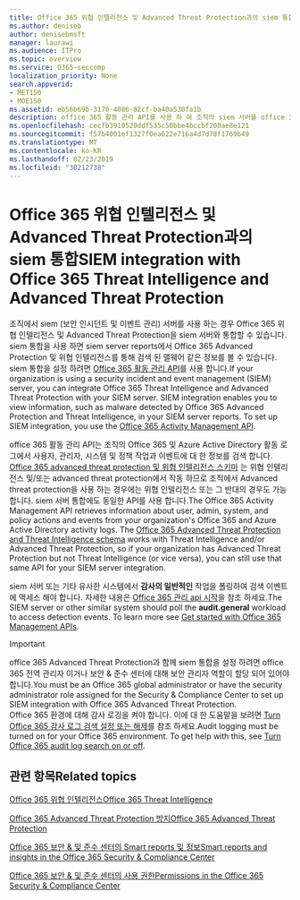 ```yaml
---
title: Office 365 위협 인텔리전스 및 Advanced Threat Protection과의 siem 통합
ms.author: deniseb
author: denisebmsft
manager: laurawi
ms.audience: ITPro
ms.topic: overview
ms.service: O365-seccomp
localization_priority: None
search.appverid:
- MET150
- MOE150
ms.assetid: eb56b69b-3170-4086-82cf-ba40a530fa1b
description: office 365 활동 관리 API를 사용 하 여 조직의 siem 서버를 office 365 위협 인텔리전스 및 Advanced Threat Protection과 통합 합니다.
ms.openlocfilehash: cecfb3910520ddf535c50bbe4bccbf200ae8e121
ms.sourcegitcommit: f57b4001ef1327f0ea622e716a4d7d78f1769b49
ms.translationtype: MT
ms.contentlocale: ko-KR
ms.lasthandoff: 02/23/2019
ms.locfileid: "30212738"
---
```

# <a name="siem-integration-with-office-365-threat-intelligence-and-advanced-threat-protection"></a><span data-ttu-id="f1c9c-103">Office 365 위협 인텔리전스 및 Advanced Threat Protection과의 siem 통합</span><span class="sxs-lookup"><span data-stu-id="f1c9c-103">SIEM integration with Office 365 Threat Intelligence and Advanced Threat Protection</span></span>

<span data-ttu-id="f1c9c-p101">조직에서 siem (보안 인시던트 및 이벤트 관리) 서버를 사용 하는 경우 Office 365 위협 인텔리전스 및 Advanced Threat Protection을 siem 서버와 통합할 수 있습니다. siem 통합을 사용 하면 siem server reports에서 Office 365 Advanced Protection 및 위협 인텔리전스를 통해 검색 된 맬웨어 같은 정보를 볼 수 있습니다. siem 통합을 설정 하려면 [Office 365 활동 관리 API](https://docs.microsoft.com/office/office-365-management-api/office-365-management-activity-api-reference)를 사용 합니다.</span><span class="sxs-lookup"><span data-stu-id="f1c9c-p101">If your organization is using a security incident and event management (SIEM) server, you can integrate Office 365 Threat Intelligence and Advanced Threat Protection with your SIEM server. SIEM integration enables you to view information, such as malware detected by Office 365 Advanced Protection and Threat Intelligence, in your SIEM server reports. To set up SIEM integration, you use the [Office 365 Activity Management API](https://docs.microsoft.com/office/office-365-management-api/office-365-management-activity-api-reference).</span></span> 

<span data-ttu-id="f1c9c-p102">office 365 활동 관리 API는 조직의 Office 365 및 Azure Active Directory 활동 로그에서 사용자, 관리자, 시스템 및 정책 작업과 이벤트에 대 한 정보를 검색 합니다. [Office 365 advanced threat protection 및 위협 인텔리전스 스키마](https://docs.microsoft.com/office/office-365-management-api/office-365-management-activity-api-schema#office-365-advanced-threat-protection-and-threat-intelligence-schema) 는 위협 인텔리전스 및/또는 advanced threat protection에서 작동 하므로 조직에서 Advanced threat protection을 사용 하는 경우에는 위협 인텔리전스 또는 그 반대의 경우도 가능 합니다. siem 서버 통합에도 동일한 API를 사용 합니다.</span><span class="sxs-lookup"><span data-stu-id="f1c9c-p102">The Office 365 Activity Management API retrieves information about user, admin, system, and policy actions and events from your organization's Office 365 and Azure Active Directory activity logs. The [Office 365 Advanced Threat Protection and Threat Intelligence schema](https://docs.microsoft.com/office/office-365-management-api/office-365-management-activity-api-schema#office-365-advanced-threat-protection-and-threat-intelligence-schema) works with Threat Intelligence and/or Advanced Threat Protection, so if your organization has Advanced Threat Protection but not Threat Intelligence (or vice versa), you can still use that same API for your SIEM server integration.</span></span> 

<span data-ttu-id="f1c9c-p103">siem 서버 또는 기타 유사한 시스템에서 **감사의 일반적인** 작업을 폴링하여 검색 이벤트에 액세스 해야 합니다. 자세한 내용은 [Office 365 관리 api 시작](https://docs.microsoft.com/office/office-365-management-api/get-started-with-office-365-management-apis)을 참조 하세요.</span><span class="sxs-lookup"><span data-stu-id="f1c9c-p103">The SIEM server or other similar system should poll the **audit.general** workload to access detection events. To learn more see [Get started with Office 365 Management APIs](https://docs.microsoft.com/office/office-365-management-api/get-started-with-office-365-management-apis).</span></span> 

> [!IMPORTANT]
> <span data-ttu-id="f1c9c-111">office 365 Advanced Threat Protection과 함께 siem 통합을 설정 하려면 office 365 전역 관리자 이거나 보안 & 준수 센터에 대해 보안 관리자 역할이 할당 되어 있어야 합니다.</span><span class="sxs-lookup"><span data-stu-id="f1c9c-111">You must be an Office 365 global administrator or have the security administrator role assigned for the Security & Compliance Center to set up SIEM integration with Office 365 Advanced Threat Protection.</span></span><br/><span data-ttu-id="f1c9c-p104">Office 365 환경에 대해 감사 로깅을 켜야 합니다. 이에 대 한 도움말을 보려면 [Turn Office 365 감사 로그 검색 설정 또는 해제](turn-audit-log-search-on-or-off.md)를 참조 하세요.</span><span class="sxs-lookup"><span data-stu-id="f1c9c-p104">Audit logging must be turned on for your Office 365 environment. To get help with this, see [Turn Office 365 audit log search on or off](turn-audit-log-search-on-or-off.md).</span></span>

## <a name="related-topics"></a><span data-ttu-id="f1c9c-114">관련 항목</span><span class="sxs-lookup"><span data-stu-id="f1c9c-114">Related topics</span></span>

[<span data-ttu-id="f1c9c-115">Office 365 위협 인텔리전스</span><span class="sxs-lookup"><span data-stu-id="f1c9c-115">Office 365 Threat Intelligence</span></span>](office-365-ti.md)

[<span data-ttu-id="f1c9c-116">Office 365 Advanced Threat Protection 방지</span><span class="sxs-lookup"><span data-stu-id="f1c9c-116">Office 365 Advanced Threat Protection</span></span>](office-365-atp.md)

[<span data-ttu-id="f1c9c-117">Office 365 보안 &amp; 및 준수 센터의 Smart reports 및 정보</span><span class="sxs-lookup"><span data-stu-id="f1c9c-117">Smart reports and insights in the Office 365 Security &amp; Compliance Center</span></span>](reports-and-insights-in-security-and-compliance.md)
  
[<span data-ttu-id="f1c9c-118">Office 365 보안 &amp; 및 준수 센터의 사용 권한</span><span class="sxs-lookup"><span data-stu-id="f1c9c-118">Permissions in the Office 365 Security &amp; Compliance Center</span></span>](permissions-in-the-security-and-compliance-center.md)
  

